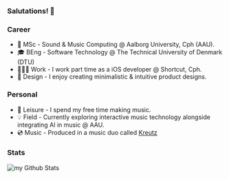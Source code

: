 ### Salutations! 👋
### Career
- 📖 MSc     - Sound & Music Computing @ Aalborg University, Cph (AAU).
- 🎓 BEng    - Software Technology @ The Technical University of Denmark (DTU)
- 👨🏼‍💻 Work    - I work part time as a iOS developer @ Shortcut, Cph.
- 🎨 Design  - I enjoy creating minimalistic & intuitive product designs.
### Personal
- 🎵 Leisure - I spend my free time making music.
- 💡 Field   - Currently exploring interactive music technology alongside integrating AI in music @ AAU.
- 💿 Music   - Produced in a music duo called [Kreutz](https://open.spotify.com/artist/1JARCv57h1frJZDcxBqC8y?si=3xxhMoq0Rx2H1XSc_XvC_Q)

### Stats
<img align="center" src="https://github-readme-stats.vercel.app/api?username=ThaDuyx&include_all_commits=true&count_private=true&show_icons=true&line_height=20&title_color=2B5BBD&icon_color=1124BB&text_color=A1A1A1&bg_color=0,000000,130F40" alt="my Github Stats"/>



<!--

![Anurag's GitHub stats](https://github-readme-stats.vercel.app/api?username=anuraghazra&show_icons=true)
**ThaDuyx/thaduyx** is a ✨ _special_ ✨ repository because its `README.md` (this file) appears on your GitHub profile.

Here are some ideas to get you started:

- 🔭 I’m currently working on ...
- 🌱 I’m currently learning ...
- 👯 I’m looking to collaborate on ...
- 🤔 I’m looking for help with ...
- 💬 Ask me about ...
- 📫 How to reach me: ...
- 😄 Pronouns: ...
- ⚡ Fun fact: ...
-->
